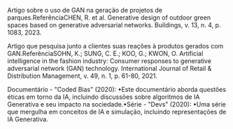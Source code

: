 Artigo sobre o uso de GAN na geração de projetos de parques.ReferênciaCHEN, R. et al. Generative design of outdoor green spaces based on generative adversarial networks. Buildings, v. 13, n. 4, p. 1083, 2023. 


Artigo que pesquisa junto a clientes suas reações à produtos gerados com GAN.ReferênciaSOHN, K.; SUNG, C. E.; KOO, G.; KWON, O. Artificial intelligence in the fashion industry: Consumer responses to generative adversarial network (GAN) technology. International Journal of Retail & Distribution Management, v. 49, n. 1, p. 61-80, 2021. 


Documentário - "Coded Bias" (2020): •Este documentário aborda questões éticas em torno da IA, incluindo discussões sobre algoritmos de IA Generativa e seu impacto na sociedade.•Série - "Devs" (2020): •Uma série que mergulha em conceitos de IA e simulação, incluindo representações de IA Generativa. 